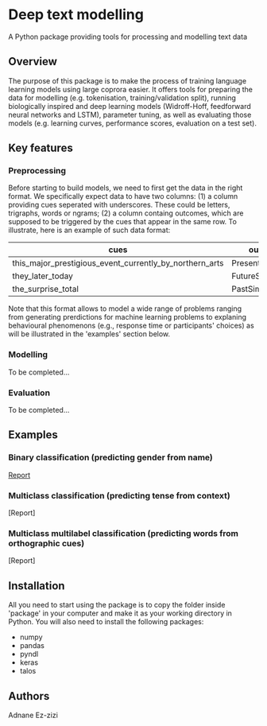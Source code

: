 # Deep text modelling
A Python package providing tools for processing and modelling text data

## Overview

The purpose of this package is to make the process of training language learning models using large coprora easier. It offers tools for preparing the data for modelling (e.g. tokenisation, training/validation split), running biologically inspired and deep learning models (Widroff-Hoff, feedforward neural networks and LSTM), parameter tuning, as well as evaluating those models (e.g. learning curves, performance scores, evaluation on a test set).  

## Key features

### Preprocessing

Before starting to build models, we need to first get the data in the right format. We specifically expect data to have two columns: (1) a column providing cues seperated with underscores. These could be letters, trigraphs, words or ngrams; (2) a column containg outcomes, which are supposed to be triggered by the cues that appear in the same row. To illustrate, here is an example of such data format:

cues | outcomes
---- | -------
this_major_prestigious_event_currently_by_northern_arts | PresentProgressive
they_later_today | FutureSimple
the_surprise_total | PastSimple

Note that this format allows to model a wide range of problems ranging from generating prerdictions for machine learning problems to explaning behavioural phenomenons (e.g., response time or participants' choices) as will be illustrated in the 'examples' section below. 

### Modelling

To be completed...

### Evaluation

To be completed...

## Examples

### Binary classification (predicting gender from name)

[Report](https://nbviewer.jupyter.org/github/Adnane017/Deep_text_modelling/blob/master/illustrative_examples/names/names.ipynb)

### Multiclass classification (predicting tense from context)

[Report]

### Multiclass multilabel classification (predicting words from orthographic cues)

[Report]

## Installation

All you need to start using the package is to copy the folder inside 'package' in your computer and make it as your working directory in Python. You will also need to install the following packages:

- numpy
- pandas
- pyndl
- keras
- talos

## Authors

Adnane Ez-zizi
